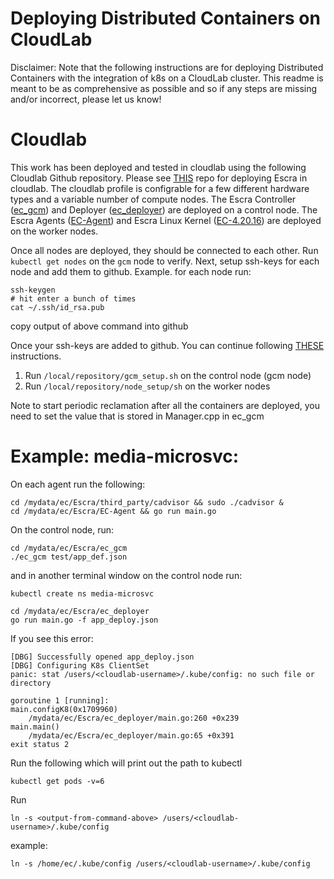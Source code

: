 # Deploying Distributed Containers on CloudLab

Disclaimer: Note that the following instructions are for deploying Distributed Containers with the integration of k8s on a CloudLab cluster. This readme is meant to be as comprehensive as possible and so if any steps are missing and/or incorrect, please let us know!

# Cloudlab
This work has been deployed and tested in cloudlab using the following Cloudlab Github repository. Please see [THIS](https://github.com/hunhoffe/ec-cloudlab) repo for deploying Escra in cloudlab. The cloudlab profile is configrable for a few different hardware types and a variable number of compute nodes. The Escra Controller ([ec_gcm](https://github.com/gregcusack/ec_gcm)) and Deployer ([ec_deployer](https://github.com/gregcusack/ec_deployer)) are deployed on a control node. The Escra Agents ([EC-Agent](https://github.com/Maziyar-Na/EC-Agent)) and Escra Linux Kernel ([EC-4.20.16]([git@github.com:gregcusack/EC-4.20.16.git](https://github.com/gregcusack/EC-4.20.16))) are deployed on the worker nodes. 

Once all nodes are deployed, they should be connected to each other. Run `kubectl get nodes` on the `gcm` node to verify. 
Next, setup ssh-keys for each node and add them to github. 
Example. for each node run:
```
ssh-keygen
# hit enter a bunch of times
cat ~/.ssh/id_rsa.pub
```
copy output of above command into github

Once your ssh-keys are added to github. You can continue following [THESE](https://github.com/hunhoffe/ec-cloudlab) instructions. 
1) Run `/local/repository/gcm_setup.sh` on the control node (gcm node)
2) Run `/local/repository/node_setup/sh` on the worker nodes


Note to start periodic reclamation after all the containers are deployed, you need to set the value that is stored in Manager.cpp in ec_gcm

# Example: media-microsvc:

On each agent run the following:
```
cd /mydata/ec/Escra/third_party/cadvisor && sudo ./cadvisor &
cd /mydata/ec/Escra/EC-Agent && go run main.go
```

On the control node, run:
```
cd /mydata/ec/Escra/ec_gcm 
./ec_gcm test/app_def.json
```

and in another terminal window on the control node run:
```
kubectl create ns media-microsvc

cd /mydata/ec/Escra/ec_deployer
go run main.go -f app_deploy.json

```

If you see this error:
```
[DBG] Successfully opened app_deploy.json
[DBG] Configuring K8s ClientSet
panic: stat /users/<cloudlab-username>/.kube/config: no such file or directory

goroutine 1 [running]:
main.configK8(0x1709960)
	/mydata/ec/Escra/ec_deployer/main.go:260 +0x239
main.main()
	/mydata/ec/Escra/ec_deployer/main.go:65 +0x391
exit status 2
```

Run the following which will print out the path to kubectl
```
kubectl get pods -v=6
```

Run 
```
ln -s <output-from-command-above> /users/<cloudlab-username>/.kube/config
```
example:
```
ln -s /home/ec/.kube/config /users/<cloudlab-username>/.kube/config
```


